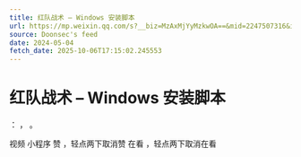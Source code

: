 ```yaml
---
title: 红队战术 – Windows 安装脚本
url: https://mp.weixin.qq.com/s?__biz=MzAxMjYyMzkwOA==&mid=2247507316&idx=2&sn=8284804898b971ee222005b364b61364
source: Doonsec's feed
date: 2024-05-04
fetch_date: 2025-10-06T17:15:02.245553
---
```


# 红队战术 – Windows 安装脚本

：
，
。

视频
小程序
赞
，轻点两下取消赞
在看
，轻点两下取消在看